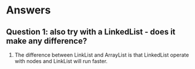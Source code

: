 # Answers


## Question 1: also try with a LinkedList - does it make any difference?

1. The difference between LinkList and ArrayList is that LinkedList operate 
with nodes and LinkList will run faster. 